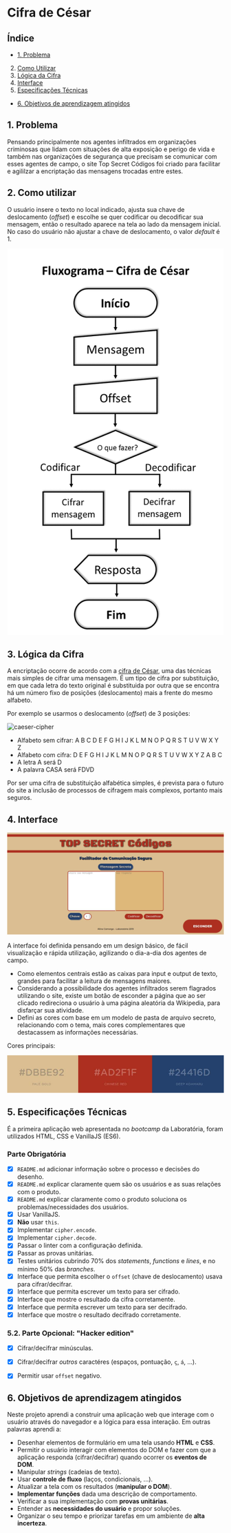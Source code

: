# Cifra de César

## Índice

* [1. Problema](#1-problema)
2. [Como Utilizar](#2.-Como-utilizar)
3. [Lógica da Cifra](#3.-Lógica-da-Cifra)
4. [Interface](#4.-Interface)
5. [Especificações Técnicas](#5.-Especificações-Técnicas)
* [6. Objetivos de aprendizagem atingidos](#6-objetivos-de-aprendizagem-atingidos)

## 1. Problema

Pensando principalmente nos agentes infiltrados em organizações criminosas que
lidam com situações de alta exposição e perigo de vida e também nas organizações
de segurança que precisam se comunicar com esses agentes de campo, o site Top
Secret Códigos foi criado para facilitar e agililzar a encriptação das mensagens
trocadas entre estes.

## 2. Como utilizar

O usuário insere o texto no local indicado, ajusta sua chave de
deslocamento (_offset_) e escolhe se quer codificar ou decodificar sua mensagem,
então o resultado aparece na tela ao lado da mensagem inicial. No caso do
usuário não ajustar a chave de deslocamento, o valor _default_ é 1.

![Fluxograma](FluxogramaIMG.png)

## 3. Lógica da Cifra

A encriptação ocorre de acordo com a [cifra de César](https://pt.wikipedia.org/wiki/Cifra_de_C%C3%A9sar),
uma das técnicas mais simples de cifrar uma mensagem. É um tipo de cifra
por substituição, em que cada letra do texto original é substituida por outra
que se encontra há um número fixo de posições (deslocamento) mais a frente do
mesmo alfabeto.

Por exemplo se usarmos o deslocamento (_offset_) de 3 posições:

![caeser-cipher](https://user-images.githubusercontent.com/11894994/60990999-07ffdb00-a320-11e9-87d0-b7c291bc4cd1.png)


* Alfabeto sem cifrar: A B C D E F G H I J K L M N O P Q R S T U V W X Y Z
* Alfabeto com cifra:  D E F G H I J K L M N O P Q R S T U V W X Y Z A B C
* A letra A será D
* A palavra CASA será FDVD

Por ser uma cifra de substituição alfabética simples, é prevista para o futuro
do site a inclusão de processos de cifragem mais complexos, portanto mais
seguros.

## 4. Interface

![interface](interface.jpg)

A interface foi definida pensando em um design básico, de fácil visualização e
rápida utilização, agilizando o dia-a-dia dos agentes de campo.
  * Como elementos centrais estão as caixas para input e output de texto,
  grandes para facilitar a leitura de mensagens maiores.
  * Considerando a possibilidade dos agentes infiltrados serem flagrados
  utilizando o site, existe um botão de esconder a página que ao ser clicado
  redireciona o usuário à uma página aleatória da Wikipedia, para disfarçar sua
  atividade.
  * Defini as cores com base em um modelo de pasta de arquivo secreto,
  relacionando com o tema, mais cores complementares que destacassem as
  informações necessárias.

Cores principais:

  ![interface-colors](interface-colors.jpg)

## 5. Especificações Técnicas

  É a primeira aplicação web apresentada no _bootcamp_ da Laboratória, foram
  utilizados HTML, CSS e VanillaJS (ES6).

### Parte Obrigatória

  * [X] `README.md` adicionar informação sobre o processo e decisões do desenho.
  * [X] `README.md` explicar claramente quem são os usuários e as suas relações
    com o produto.
  * [X] `README.md` explicar claramente como o produto soluciona os
    problemas/necessidades dos usuários.
  * [X] Usar VanillaJS.
  * [X] **Não** usar `this`.
  * [X] Implementar `cipher.encode`.
  * [X] Implementar `cipher.decode`.
  * [X] Passar o linter com a configuração definida.
  * [X] Passar as provas unitárias.
  * [X] Testes unitários cubrindo 70% dos _statements_, _functions_ e _lines_, e
    no mínimo 50% das _branches_.
  * [X] Interface que permita escolher o `offset` (chave de deslocamento) usava
    para cifrar/decifrar.
  * [X] Interface que permita escrever um texto para ser cifrado.
  * [X] Interface que mostre o resultado da cifra corretamente.
  * [X] Interface que permita escrever um texto para ser decifrado.
  * [X] Interface que mostre o resultado decifrado corretamente.

### 5.2. Parte Opcional: "Hacker edition"

  * [X] Cifrar/decifrar minúsculas.
  * [X] Cifrar/decifrar _outros_ caractéres (espaços, pontuação, `ç`, `á`, ...).
  * [X] Permitir usar `offset` negativo.


## 6. Objetivos de aprendizagem atingidos

Neste projeto aprendi a construir uma aplicação web que interage com o
usuário através do navegador e a lógica para essa interação. Em outras palavras
aprendi a:

* Desenhar elementos de formulário em uma tela usando **HTML** e **CSS**.
* Permitir o usuário interagir com elementos do DOM e fazer com que a aplicação
  responda (cifrar/decifrar) quando ocorrer os **eventos de DOM**.
* Manipular _strings_ (cadeias de texto).
* Usar **controle de fluxo** (laços, condicionais, ...).
* Atualizar a tela com os resultados (**manipular o DOM**).
* **Implementar funções** dada uma descrição de comportamento.
* Verificar a sua implementação com **provas unitárias**.
* Entender as **necessidades do usuário** e propor soluções.
* Organizar o seu tempo e priorizar tarefas em um ambiente de **alta
  incerteza**.
